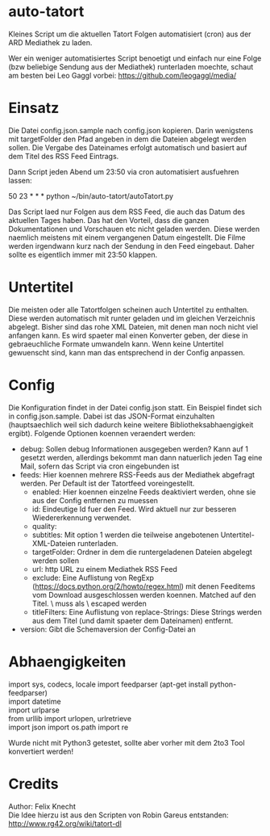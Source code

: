 auto-tatort
===========

Kleines Script um die aktuellen Tatort Folgen automatisiert (cron) aus der ARD Mediathek zu laden.

Wer ein weniger automatisiertes Script benoetigt und einfach nur eine Folge (bzw beliebige Sendung aus der Mediathek) runterladen moechte, schaut am besten bei Leo Gaggl vorbei: https://github.com/leogaggl/media/

Einsatz
=======

Die Datei config.json.sample nach config.json kopieren. Darin wenigstens mit targetFolder den Pfad angeben in dem die Dateien abgelegt werden sollen.
Die Vergabe des Dateinames erfolgt automatisch und basiert auf dem Titel des RSS Feed Eintrags.

Dann Script jeden Abend um 23:50 via cron automatisiert ausfuehren lassen:

50 23 * * * python ~/bin/auto-tatort/autoTatort.py

Das Script laed nur Folgen aus dem RSS Feed, die auch das Datum des aktuellen Tages haben. Das hat den Vorteil, dass die ganzen Dokumentationen und Vorschauen etc nicht geladen werden. Diese werden naemlich meistens mit einem vergangenen Datum eingestellt. Die Filme werden irgendwann kurz nach der Sendung in den Feed eingebaut. Daher sollte es eigentlich immer mit 23:50 klappen.

Untertitel
==========

Die meisten oder alle Tatortfolgen scheinen auch Untertitel zu enthalten. Diese werden automatisch mit runter geladen und im gleichen Verzeichnis abgelegt. Bisher sind das rohe XML Dateien, mit denen man noch nicht viel anfangen kann. Es wird spaeter mal einen Konverter geben, der diese in gebraeuchliche Formate umwandeln kann.
Wenn keine Untertitel gewuenscht sind, kann man das entsprechend in der Config anpassen.

Config
======

Die Konfiguration findet in der Datei config.json statt. Ein Beispiel findet sich in config.json.sample. Dabei ist das JSON-Format einzuhalten (hauptsaechlich weil sich dadurch keine weitere Bibliotheksabhaengigkeit ergibt).
Folgende Optionen koennen veraendert werden:

- debug: Sollen debug Informationen ausgegeben werden? Kann auf 1 gesetzt werden, allerdings bekommt man dann natuerlich jeden Tag eine Mail, sofern das Script via cron eingebunden ist
- feeds: Hier koennen mehrere RSS-Feeds aus der Mediathek abgefragt werden. Per Default ist der Tatortfeed voreingestellt.
  - enabled: Hier koennen einzelne Feeds deaktiviert werden, ohne sie aus der Config entfernen zu muessen
  - id: Eindeutige Id fuer den Feed. Wird aktuell nur zur besseren Wiedererkennung verwendet.
  - quality:
  - subtitles: Mit option 1 werden die teilweise angebotenen Untertitel-XML-Dateien runterladen.
  - targetFolder: Ordner in dem die runtergeladenen Dateien abgelegt werden sollen
  - url: http URL zu einem Mediathek RSS Feed
  - exclude: Eine Auflistung von RegExp (https://docs.python.org/2/howto/regex.html) mit denen Feeditems vom Download ausgeschlossen werden koennen. Matched auf den Titel. \ muss als \\ escaped werden
  - titleFilters: Eine Auflistung von replace-Strings: Diese Strings werden aus dem Titel (und damit spaeter dem Dateinamen) entfernt.
- version: Gibt die Schemaversion der Config-Datei an

Abhaengigkeiten
===============

import sys, codecs, locale
import feedparser (apt-get install python-feedparser)  
import datetime  
import urlparse  
from urllib import urlopen, urlretrieve  
import json
import os.path
import re

Wurde nicht mit Python3 getestet, sollte aber vorher mit dem 2to3 Tool konvertiert werden!

Credits
=======
Author: Felix Knecht  
Die Idee hierzu ist aus den Scripten von Robin Gareus entstanden: http://www.rg42.org/wiki/tatort-dl
